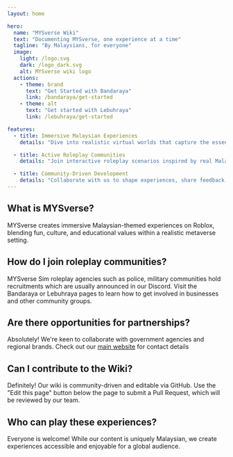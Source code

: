 ```yaml
---
layout: home

hero:
  name: "MYSverse Wiki"
  text: "Documenting MYSverse, one experience at a time"
  tagline: "By Malaysians, for everyone"
  image:
    light: /logo.svg
    dark: /logo_dark.svg
    alt: MYSverse wiki logo
  actions:
    - theme: brand
      text: "Get Started with Bandaraya"
      link: /bandaraya/get-started
    - theme: alt
      text: "Get started with Lebuhraya"
      link: /lebuhraya/get-started

features:
  - title: Immersive Malaysian Experiences
    details: "Dive into realistic virtual worlds that capture the essence of Malaysia’s vibrant culture and communities."

  - title: Active Roleplay Communities
    details: "Join interactive roleplay scenarios inspired by real Malaysian government agencies and daily life."

  - title: Community-Driven Development
    details: "Collaborate with us to shape experiences, share feedback, and grow the MYSverse together."
---
```


## What is MYSverse?

MYSverse creates immersive Malaysian-themed experiences on Roblox, blending fun,
culture, and educational values within a realistic metaverse setting.

## How do I join roleplay communities?

MYSverse Sim roleplay agencies such as police, military communities hold recruitments which are usually announced in our Discord.
Visit the Bandaraya or Lebuhraya pages to learn how to get involved in businesses and other community groups.

## Are there opportunities for partnerships?

Absolutely! We're keen to collaborate with government agencies and regional brands.
Check out our [main website](https://mysver.se) for contact details

## Can I contribute to the Wiki?

Definitely! Our wiki is community-driven and editable via GitHub.
Use the "Edit this page" button below the page to submit a Pull Request, which will be reviewed by our team.

## Who can play these experiences?

Everyone is welcome! While our content is uniquely Malaysian, we create
experiences accessible and enjoyable for a global audience.
